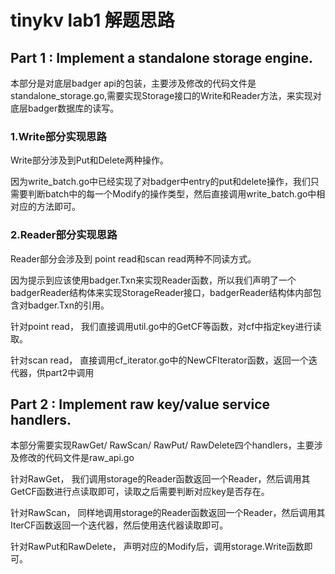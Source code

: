 # **tinykv lab1 解题思路**

## Part 1 : Implement a standalone storage engine.

本部分是对底层badger api的包装，主要涉及修改的代码文件是standalone_storage.go,需要实现Storage接口的Write和Reader方法，来实现对底层badger数据库的读写。

### 1.Write部分实现思路

Write部分涉及到Put和Delete两种操作。

因为write_batch.go中已经实现了对badger中entry的put和delete操作，我们只需要判断batch中的每一个Modify的操作类型，然后直接调用write_batch.go中相对应的方法即可。

### 2.Reader部分实现思路

Reader部分会涉及到 point read和scan read两种不同读方式。

因为提示到应该使用badger.Txn来实现Reader函数，所以我们声明了一个badgerReader结构体来实现StorageReader接口，badgerReader结构体内部包含对badger.Txn的引用。

针对point read，
我们直接调用util.go中的GetCF等函数，对cf中指定key进行读取。

针对scan read，
直接调用cf_iterator.go中的NewCFIterator函数，返回一个迭代器，供part2中调用



## Part 2 : Implement raw key/value service handlers.

本部分需要实现RawGet/ RawScan/ RawPut/ RawDelete四个handlers，主要涉及修改的代码文件是raw_api.go

针对RawGet，
我们调用storage的Reader函数返回一个Reader，然后调用其GetCF函数进行点读取即可，读取之后需要判断对应key是否存在。

针对RawScan，
同样地调用storage的Reader函数返回一个Reader，然后调用其IterCF函数返回一个迭代器，然后使用迭代器读取即可。

针对RawPut和RawDelete，
声明对应的Modify后，调用storage.Write函数即可。